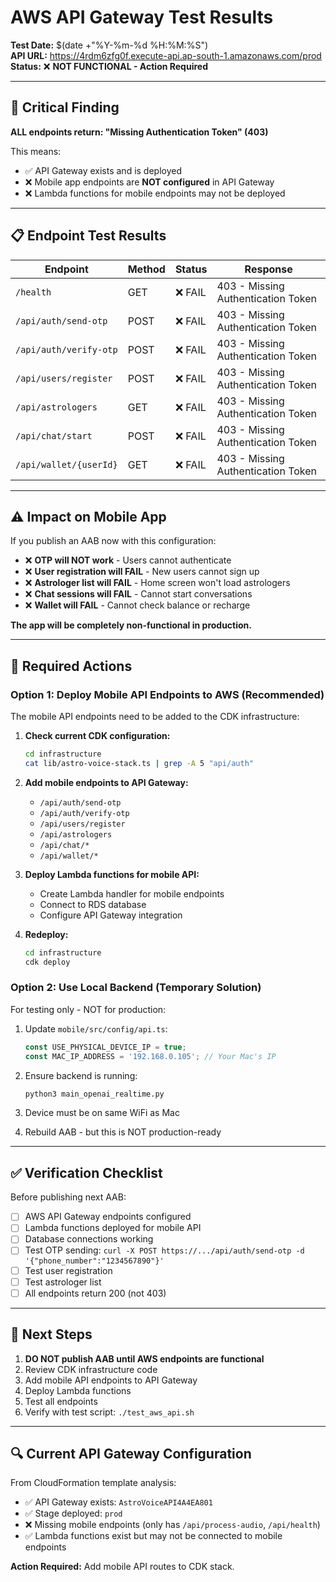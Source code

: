 # AWS API Gateway Test Results

**Test Date:** $(date +"%Y-%m-%d %H:%M:%S")  
**API URL:** https://4rdm6zfg0f.execute-api.ap-south-1.amazonaws.com/prod  
**Status:** ❌ **NOT FUNCTIONAL - Action Required**

---

## 🔴 Critical Finding

**ALL endpoints return: "Missing Authentication Token" (403)**

This means:
- ✅ API Gateway exists and is deployed
- ❌ Mobile app endpoints are **NOT configured** in API Gateway
- ❌ Lambda functions for mobile endpoints may not be deployed

---

## 📋 Endpoint Test Results

| Endpoint | Method | Status | Response |
|----------|--------|--------|----------|
| `/health` | GET | ❌ FAIL | 403 - Missing Authentication Token |
| `/api/auth/send-otp` | POST | ❌ FAIL | 403 - Missing Authentication Token |
| `/api/auth/verify-otp` | POST | ❌ FAIL | 403 - Missing Authentication Token |
| `/api/users/register` | POST | ❌ FAIL | 403 - Missing Authentication Token |
| `/api/astrologers` | GET | ❌ FAIL | 403 - Missing Authentication Token |
| `/api/chat/start` | POST | ❌ FAIL | 403 - Missing Authentication Token |
| `/api/wallet/{userId}` | GET | ❌ FAIL | 403 - Missing Authentication Token |

---

## ⚠️ Impact on Mobile App

If you publish an AAB now with this configuration:

- ❌ **OTP will NOT work** - Users cannot authenticate
- ❌ **User registration will FAIL** - New users cannot sign up
- ❌ **Astrologer list will FAIL** - Home screen won't load astrologers
- ❌ **Chat sessions will FAIL** - Cannot start conversations
- ❌ **Wallet will FAIL** - Cannot check balance or recharge

**The app will be completely non-functional in production.**

---

## 🔧 Required Actions

### Option 1: Deploy Mobile API Endpoints to AWS (Recommended)

The mobile API endpoints need to be added to the CDK infrastructure:

1. **Check current CDK configuration:**
   ```bash
   cd infrastructure
   cat lib/astro-voice-stack.ts | grep -A 5 "api/auth"
   ```

2. **Add mobile endpoints to API Gateway:**
   - `/api/auth/send-otp`
   - `/api/auth/verify-otp`
   - `/api/users/register`
   - `/api/astrologers`
   - `/api/chat/*`
   - `/api/wallet/*`

3. **Deploy Lambda functions for mobile API:**
   - Create Lambda handler for mobile endpoints
   - Connect to RDS database
   - Configure API Gateway integration

4. **Redeploy:**
   ```bash
   cd infrastructure
   cdk deploy
   ```

### Option 2: Use Local Backend (Temporary Solution)

For testing only - NOT for production:

1. Update `mobile/src/config/api.ts`:
   ```typescript
   const USE_PHYSICAL_DEVICE_IP = true;
   const MAC_IP_ADDRESS = '192.168.0.105'; // Your Mac's IP
   ```

2. Ensure backend is running:
   ```bash
   python3 main_openai_realtime.py
   ```

3. Device must be on same WiFi as Mac

4. Rebuild AAB - but this is NOT production-ready

---

## ✅ Verification Checklist

Before publishing next AAB:

- [ ] AWS API Gateway endpoints configured
- [ ] Lambda functions deployed for mobile API
- [ ] Database connections working
- [ ] Test OTP sending: `curl -X POST https://.../api/auth/send-otp -d '{"phone_number":"1234567890"}'`
- [ ] Test user registration
- [ ] Test astrologer list
- [ ] All endpoints return 200 (not 403)

---

## 📝 Next Steps

1. **DO NOT publish AAB until AWS endpoints are functional**
2. Review CDK infrastructure code
3. Add mobile API endpoints to API Gateway
4. Deploy Lambda functions
5. Test all endpoints
6. Verify with test script: `./test_aws_api.sh`

---

## 🔍 Current API Gateway Configuration

From CloudFormation template analysis:
- ✅ API Gateway exists: `AstroVoiceAPI4A4EA801`
- ✅ Stage deployed: `prod`
- ❌ Missing mobile endpoints (only has `/api/process-audio`, `/api/health`)
- ✅ Lambda functions exist but may not be connected to mobile endpoints

**Action Required:** Add mobile API routes to CDK stack.
